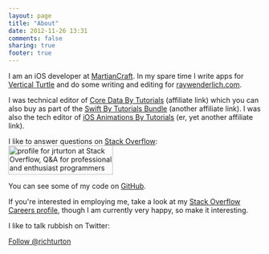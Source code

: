 ```yaml
---
layout: page
title: "About"
date: 2012-11-26 13:31
comments: false
sharing: true
footer: true
---
```


I am an iOS developer at [MartianCraft](http://martiancraft.com). In my spare time I write apps for [Vertical Turtle](http://www.verticalturtle.co.uk) and do some writing and editing for [raywenderlich.com](http://www.raywenderlich.com).

I was technical editor of [Core Data By Tutorials](http://www.raywenderlich.com/store/core-data-tutorials-ios-8-swift-edition?source=richardturton) (affiliate link) which you can also buy as part of the [Swift By Tutorials Bundle](http://www.raywenderlich.com/store/swift-tutorials-bundle?source=richardturton) (another affiliate link). I was also the tech editor of [iOS Animations By Tutorials](http://www.raywenderlich.com/store/ios-animations-by-tutorials?source=richardturton) (er, yet another affiliate link).

I like to answer questions on [Stack Overflow](http://stackoverflow.com):
<a href="http://stackoverflow.com/users/852828/jrturton">
<img src="http://stackoverflow.com/users/flair/852828.png" width="208" height="58" alt="profile for jrturton at Stack Overflow, Q&amp;A for professional and enthusiast programmers" title="profile for jrturton at Stack Overflow, Q&amp;A for professional and enthusiast programmers">
</a>

You can see some of my code on [GitHub](https://github.com/jrturton). 

If you're interested in employing me, take a look at my [Stack Overflow Careers profile](http://careers.stackoverflow.com/jrturton), though I am currently very happy, so make it interesting.    

I like to talk rubbish on Twitter:

<a href="https://twitter.com/richturton" class="twitter-follow-button" data-show-count="true" data-size="large" data-dnt="true">Follow @richturton</a>
<script>!function(d,s,id){var js,fjs=d.getElementsByTagName(s)[0],p=/^http:/.test(d.location)?'http':'https';if(!d.getElementById(id)){js=d.createElement(s);js.id=id;js.src=p+'://platform.twitter.com/widgets.js';fjs.parentNode.insertBefore(js,fjs);}}(document, 'script', 'twitter-wjs');</script>